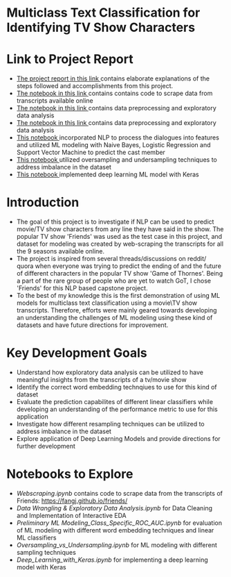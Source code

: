 # Multiclass Text Classification for Identifying TV Show Characters

# Link to Project Report
- [The project report in this link ](https://nbviewer.jupyter.org/github/shamafarabi/Capstone_Project_2-Multiclass_Text_Classification_for_TV_Show_Friends/blob/master/Project%20Report.ipynb)contains elaborate explanations of the steps followed and accomplishments from this project.
- [The notebook in this link ](https://github.com/shamafarabi/Predicting-Cast-Member-of-the-TV-show-Friends-using-NLP/blob/master/Webscraping.ipynb)contains contains code to scrape data from transcripts available online
- [The notebook in this link ](https://github.com/shamafarabi/Predicting-Cast-Member-of-the-TV-show-Friends-using-NLP/blob/master/Data%20Wrangling%20%26%20Exploratory%20Data%20Analysis.ipynb)contains data preprocessing and exploratory data analysis
- [The notebook in this link ](https://github.com/shamafarabi/Predicting-Cast-Member-of-the-TV-show-Friends-using-NLP/blob/master/Data%20Wrangling%20%26%20Exploratory%20Data%20Analysis.ipynb)contains data preprocessing and exploratory data analysis
- [This notebook ](https://github.com/shamafarabi/Predicting-Cast-Member-of-the-TV-show-Friends-using-NLP/blob/master/Preliminary%20ML%20Modeling_Class_Specific_ROC_AUC.ipynb)incorporated NLP to process the dialogues into features and utilized ML modeling with Naive Bayes, Logistic Regression and Support Vector Machine to predict the cast member
- [This notebook ](https://github.com/shamafarabi/Predicting-Cast-Member-of-the-TV-show-Friends-using-NLP/blob/master/Oversampling_vs_Undersampling.ipynb) utilized oversampling and undersampling techniques to address imbalance in the dataset
- [This notebook ](https://github.com/shamafarabi/Predicting-Cast-Member-of-the-TV-show-Friends-using-NLP/blob/master/Deep_Learning_with_Keras.ipyn) implemented deep learning ML model with Keras

# Introduction

- The goal of this project is to investigate if NLP can be used to predict movie/TV show characters from any line they have said in the show. The popular TV show 'Friends' was used as the test case in this project, and dataset for modeling was created by web-scraping the transcripts for all the 9 seasons available online.
- The project is inspired from several threads/discussions on reddit/ quora when everyone was trying to predict the ending of  and the future of different characters in the  popular TV show 'Game of Thornes'. Being a part of the rare group of people who are yet to watch GoT, I chose 'Friends' for this NLP based capstone project. 
- To the best of my knowledge this is the first demonstration of using ML models for multiclass text classification using a movie\TV show transcripts. 
Therefore, efforts were mainly geared towards developing an understanding the challenges of ML modeling using these kind of datasets and have future directions for improvement.

# Key Development Goals

- Understand how exploratory data analysis can be utilized to have meaningful insights from the transcripts of a tv/movie show
- Identify the correct word embedding technqiues to use for this kind of dataset
- Evaluate the prediction capabilites of different linear classifiers while developing an understanding of the performance metric to use for this application
- Investigate how different resampling techniques can be utilized to address imbalance in the dataset
- Explore application of Deep Learning Models and provide directions for further development

# Notebooks to Explore

- *Webscraping.ipynb* contains code to scrape data from the transcripts of Friends: https://fangj.github.io/friends/
- *Data Wrangling & Exploratory Data Analysis.ipynb* for Data Cleaning and Implementation of Interactive EDA 
- *Preliminary ML Modeling_Class_Specific_ROC_AUC.ipynb* for evaluation of ML modeling with different word embedding techniques and linear ML classifiers
- *Oversampling_vs_Undersampling.ipynb* for ML modeling with different sampling techniques 
- *Deep_Learning_with_Keras.ipynb* for implementing a deep learning model with Keras 

